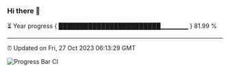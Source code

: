 ### Hi there 👋

⏳ Year progress { ████████████████████████▁▁▁▁▁▁ } 81.99 %

---

⏰ Updated on Fri, 27 Oct 2023 06:13:29 GMT

![Progress Bar CI](https://github.com/liununu/liununu/workflows/Progress%20Bar%20CI/badge.svg)
